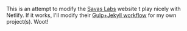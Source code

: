 This is an attempt to modify the [Savas Labs](http://savaslabs.com) website t play nicely with Netlify. If it works, I'll modify their [Gulp+Jekyll workflow](http://savaslabs.com/2016/10/19/optimizing-jekyll-with-gulp.html) for my own project(s). Woot!


